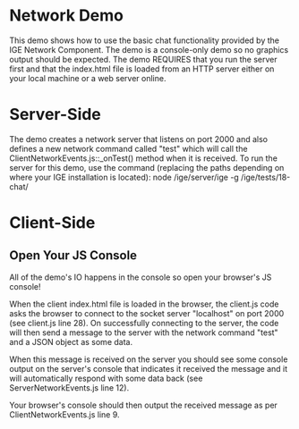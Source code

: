# Network Demo
This demo shows how to use the basic chat functionality provided by the IGE Network Component. The demo is a
console-only demo so no graphics output should be expected. The demo REQUIRES that you run the server first and that the
index.html file is loaded from an HTTP server either on your local machine or a web server online.

# Server-Side
The demo creates a network server that listens on port 2000 and also defines a new network command called "test" which
will call the ClientNetworkEvents.js::_onTest() method when it is received. To run the server for this demo, use the
command (replacing the paths depending on where your IGE installation is located):
	node /ige/server/ige -g /ige/tests/18-chat/

# Client-Side
## Open Your JS Console
All of the demo's IO happens in the console so open your browser's JS console!

When the client index.html file is loaded in the browser, the client.js code asks the browser to connect to the socket
server "localhost" on port 2000 (see client.js line 28). On successfully connecting to the server, the code will then
send a message to the server with the network command "test" and a JSON object as some data.

When this message is received on the server you should see some console output on the server's console that indicates it
received the message and it will automatically respond with some data back (see ServerNetworkEvents.js line 12).

Your browser's console should then output the received message as per ClientNetworkEvents.js line 9.